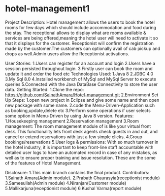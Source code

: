 # hotel-management1
Project Description:
     Hotel management allows the users to book the hotel rooms for few days which should include accommodation and food during the stay.
The receptional allows to display what are rooms available & services are being offered,meaning the hotel user will need to activate 
it so that it displays for the customer. Receptionist will confirm the registration made by the customer.The customers can optionally avail 
of cab pickup and drops as well.Admin users allow the Receptionist activations.

User Stories:
   1.Users can register for an account and login
   2.Users have a session persisted throughout login.
   3.Firstly user can book the room and update it and order the food etc
Technologies Used:
   1.Java 8
   2.JDBC 4.0
   3.My Sql 8.0
   4.Installed workbench of MySql and MySql Server to execute queries
   5.Connected with the Java DataBase Connectivity to store the user data.
Getting Started:
   1.Clone the repo:
     https://github.com/SainathAmara/Hotel-management.git
   2.Environment Set Up Steps:
     1.open new project in Eclipse and give some name and then open new package with some name.
     2.code the Menu-Driven-Application such as booking,update,delete etc
     3.Perform some operations if user selects some option in Menu-Driven by using Java 8 version.
Features:
   1.Housekeeping management
   2.Reservation management
   3.Room management: The room management module of is like your virtual front desk. This functionality lets front desk agents
                      check guests in and out, and cancel or extend reservations with just a few simple clicks.
   4.Group bookings/reservations
   5.User logs & permissions: With so much turnover in the hotel industry, it is important to keep front-line staff accountable with detailed user logs 
                              to have an automated record in case of any mistakes, as well as to ensure proper training and issue resolution.
   These are the some of the features of Hotel Management.

Disclosure:
   1.This main branch contains the final product.
Contributors:
   1.Sainath Amara(Admin module).
   2.Prabath Chaurasyia(receptionist module)
   3.Sameeullah(Admin module)
   4.Niranjan(Customer module)
   5.Mallikarjuna(receptionist module)
   6.Kushal Varma(report module)
